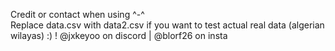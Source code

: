 Credit or contact when using ^-^  
Replace data.csv with data2.csv if you want to test actual real data (algerian wilayas) :)  !
@jxkeyoo on discord | @blorf26 on insta
